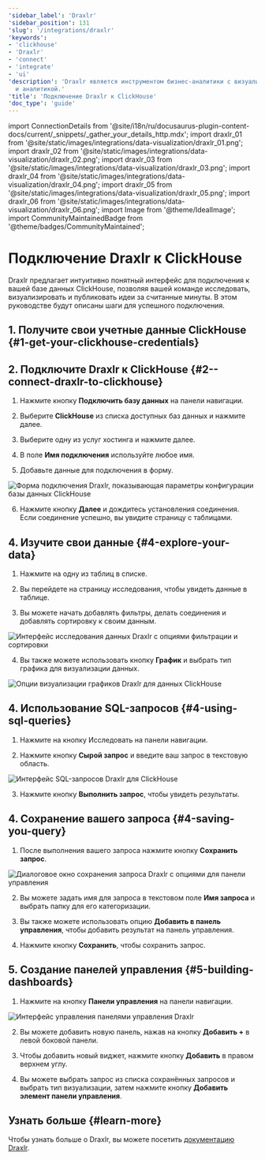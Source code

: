 ```yaml
---
'sidebar_label': 'Draxlr'
'sidebar_position': 131
'slug': '/integrations/draxlr'
'keywords':
- 'clickhouse'
- 'Draxlr'
- 'connect'
- 'integrate'
- 'ui'
'description': 'Draxlr является инструментом бизнес-аналитики с визуализацией данных
  и аналитикой.'
'title': 'Подключение Draxlr к ClickHouse'
'doc_type': 'guide'
---
```


import ConnectionDetails from '@site/i18n/ru/docusaurus-plugin-content-docs/current/_snippets/_gather_your_details_http.mdx';
import draxlr_01 from '@site/static/images/integrations/data-visualization/draxlr_01.png';
import draxlr_02 from '@site/static/images/integrations/data-visualization/draxlr_02.png';
import draxlr_03 from '@site/static/images/integrations/data-visualization/draxlr_03.png';
import draxlr_04 from '@site/static/images/integrations/data-visualization/draxlr_04.png';
import draxlr_05 from '@site/static/images/integrations/data-visualization/draxlr_05.png';
import draxlr_06 from '@site/static/images/integrations/data-visualization/draxlr_06.png';
import Image from '@theme/IdealImage';
import CommunityMaintainedBadge from '@theme/badges/CommunityMaintained';


# Подключение Draxlr к ClickHouse

<CommunityMaintainedBadge/>

Draxlr предлагает интуитивно понятный интерфейс для подключения к вашей базе данных ClickHouse, позволяя вашей команде исследовать, визуализировать и публиковать идеи за считанные минуты. В этом руководстве будут описаны шаги для успешного подключения.

## 1. Получите свои учетные данные ClickHouse {#1-get-your-clickhouse-credentials}
<ConnectionDetails />

## 2. Подключите Draxlr к ClickHouse {#2--connect-draxlr-to-clickhouse}

1. Нажмите кнопку **Подключить базу данных** на панели навигации.

2. Выберите **ClickHouse** из списка доступных баз данных и нажмите далее.

3. Выберите одну из услуг хостинга и нажмите далее.

4. В поле **Имя подключения** используйте любое имя.

5. Добавьте данные для подключения в форму.

  <Image size="md" img={draxlr_01} alt="Форма подключения Draxlr, показывающая параметры конфигурации базы данных ClickHouse" border />

6. Нажмите кнопку **Далее** и дождитесь установления соединения. Если соединение успешно, вы увидите страницу с таблицами.

## 4. Изучите свои данные {#4-explore-your-data}

1. Нажмите на одну из таблиц в списке.

2. Вы перейдете на страницу исследования, чтобы увидеть данные в таблице.

3. Вы можете начать добавлять фильтры, делать соединения и добавлять сортировку к своим данным.

  <Image size="md" img={draxlr_02} alt="Интерфейс исследования данных Draxlr с опциями фильтрации и сортировки" border />

4. Вы также можете использовать кнопку **График** и выбрать тип графика для визуализации данных.

  <Image size="md" img={draxlr_05} alt="Опции визуализации графиков Draxlr для данных ClickHouse" border />

## 4. Использование SQL-запросов {#4-using-sql-queries}

1. Нажмите на кнопку Исследовать на панели навигации.

2. Нажмите кнопку **Сырой запрос** и введите ваш запрос в текстовую область.

  <Image size="md" img={draxlr_03} alt="Интерфейс SQL-запросов Draxlr для ClickHouse" border />

3. Нажмите кнопку **Выполнить запрос**, чтобы увидеть результаты.

## 4. Сохранение вашего запроса {#4-saving-you-query}

1. После выполнения вашего запроса нажмите кнопку **Сохранить запрос**.

  <Image size="md" img={draxlr_04} alt="Диалоговое окно сохранения запроса Draxlr с опциями для панели управления" border />

2. Вы можете задать имя для запроса в текстовом поле **Имя запроса** и выбрать папку для его категоризации.

3. Вы также можете использовать опцию **Добавить в панель управления**, чтобы добавить результат на панель управления.

4. Нажмите кнопку **Сохранить**, чтобы сохранить запрос.

## 5. Создание панелей управления {#5-building-dashboards}

1. Нажмите на кнопку **Панели управления** на панели навигации.

  <Image size="md" img={draxlr_06} alt="Интерфейс управления панелями управления Draxlr" border />

2. Вы можете добавить новую панель, нажав на кнопку **Добавить +** в левой боковой панели.

3. Чтобы добавить новый виджет, нажмите кнопку **Добавить** в правом верхнем углу.

4. Вы можете выбрать запрос из списка сохранённых запросов и выбрать тип визуализации, затем нажмите кнопку **Добавить элемент панели управления**.

## Узнать больше {#learn-more}
Чтобы узнать больше о Draxlr, вы можете посетить [документацию Draxlr](https://draxlr.notion.site/draxlr/Draxlr-Docs-d228b23383f64d00a70836ff9643a928).

